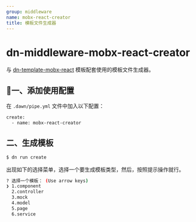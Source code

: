 ```yaml
---
group: middleware
name: mobx-react-creator
title: 模板文件生成器
---
```


# dn-middleware-mobx-react-creator

与 [dn-template-mobx-react](https://www.npmjs.com/package/dn-template-mobx-react) 模板配套使用的模板文件生成器。

## 一、添加使用配置

在 `.dawn/pipe.yml` 文件中加入以下配置：
```sh
create:
  - name: mobx-react-creator
```

## 二、生成模板

```sh
$ dn run create
```

出现如下的选择菜单，选择一个要生成模板类型，然后，按照提示操作就行。
```sh
? 选择一个模板： (Use arrow keys)
❯ 1.component
  2.controller
  3.mock
  4.model
  5.page
  6.service
```
